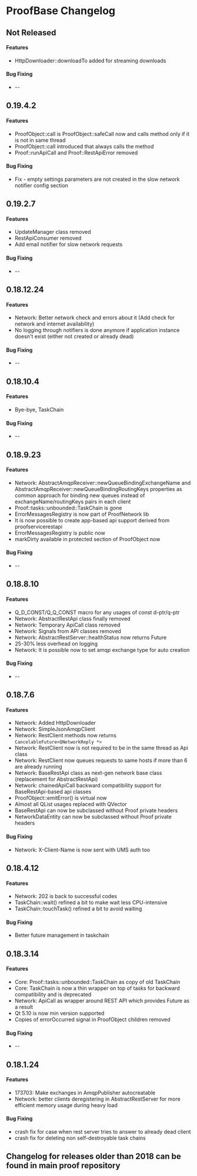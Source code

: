 ProofBase Changelog
===================

## Not Released
#### Features
 * HttpDownloader::downloadTo added for streaming downloads

#### Bug Fixing
 * --

## 0.19.4.2
#### Features
 * ProofObject::call is ProofObject::safeCall now and calls method only if it is not in same thread
 * ProofObject::call introduced that always calls the method
 * Proof::runApiCall and Proof::RestApiError removed

#### Bug Fixing
 * Fix - empty settings parameters are not created in the slow network notifier config section

## 0.19.2.7
#### Features
 * UpdateManager class removed
 * RestApiConsumer removed
 * Add email notifier for slow network requests

#### Bug Fixing
 * --

## 0.18.12.24
#### Features
 * Network: Better network check and errors about it (Add check for network and internet availability)
 * No logging through notifiers is done anymore if application instance doesn't exist (either not created or already dead)

#### Bug Fixing
 * --

## 0.18.10.4
#### Features
 * Bye-bye, TaskChain

#### Bug Fixing
 * --

## 0.18.9.23
#### Features
 * Network: AbstractAmqpReceiver::newQueueBindingExchangeName and AbstractAmqpReceiver::newQueueBindingRoutingKeys properties as common approach for binding new queues instead of exchangeName/routingKeys pairs in each client
 * Proof::tasks::unbounded::TaskChain is gone
 * ErrorMessagesRegistry is now part of ProofNetwork lib
 * It is now possible to create app-based api support derived from proofservicerestapi
 * ErrorMessagesRegistry is public now
 * markDirty available in protected section of ProofObject now

#### Bug Fixing
 * --

## 0.18.8.10
#### Features
 * Q_D_CONST/Q_Q_CONST macro for any usages of const d-ptr/q-ptr
 * Network: AbstractRestApi class finally removed
 * Network: Temporary ApiCall class removed
 * Network: Signals from API classes removed
 * Network: AbstractRestServer::healthStatus now returns Future
 * 25-30% less overhead on logging
 * Network: It is possible now to set amqp exchange type for auto creation

#### Bug Fixing
 * --

## 0.18.7.6
#### Features
 * Network: Added HttpDownloader
 * Network: SimpleJsonAmqpClient
 * Network: RestClient methods now returns `CancelableFuture<QNetworkReply *>`
 * Network: RestClient now is not required to be in the same thread as Api class
 * Network: RestClient now queues requests to same hosts if more than 6 are already running
 * Network: BaseRestApi class as next-gen network base class (replacement for AbstractRestApi)
 * Network: chainedApiCall backward compatibility support for BaseRestApi-based api classes
 * ProofObject::emitError() is virtual now
 * Almost all QList usages replaced with QVector
 * BaseRestApi can now be subclassed without Proof private headers
 * NetworkDataEntity can now be subclassed without Proof private headers

#### Bug Fixing
 * Network: X-Client-Name is now sent with UMS auth too

## 0.18.4.12
#### Features
 * Network: 202 is back to successful codes
 * TaskChain::wait() refined a bit to make wait less CPU-intensive
 * TaskChain::touchTask() refined a bit to avoid waiting

#### Bug Fixing
 * Better future management in taskchain

## 0.18.3.14
#### Features
 * Core: Proof::tasks::unbounded::TaskChain as copy of old TaskChain
 * Core: TaskChain is now a thin wrapper on top of tasks for backward compatibility and is deprecated
 * Network: ApiCall as wrapper around REST API which provides Future as a result
 * Qt 5.10 is now min version supported
 * Copies of errorOccurred signal in ProofObject children removed

#### Bug Fixing
 * --

## 0.18.1.24
#### Features
 * 173703: Make exchanges in AmqpPublisher autocreatable
 * Network: better clients deregistering in AbstractRestServer for more efficient memory usage during heavy load

#### Bug Fixing
 * crash fix for case when rest server tries to answer to already dead client
 * crash fix for deleting non self-destroyable task chains

## Changelog for releases older than 2018 can be found in main proof repository
